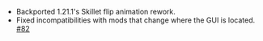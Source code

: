 - Backported 1.21.1's Skillet flip animation rework.
- Fixed incompatibilities with mods that change where the GUI is located. [#82](https://github.com/MehVahdJukaar/FarmersDelightRefabricated/issues/82)